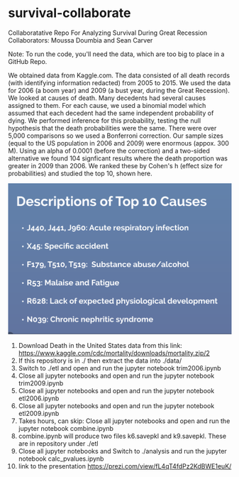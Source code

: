 # survival-collaborate
Collaboratative Repo For Analyzing Survival During Great Recession
Collaborators: Moussa Doumbia and Sean Carver

Note: To run the code, you'll need the data, which are too big to place in a GitHub Repo.  

We obtained data from Kaggle.com.  The data consisted of all death
records (with identifying information redacted) from 2005 to 2015.  We
used the data for 2006 (a boom year) and 2009 (a bust year, during the
Great Recession).  We looked at causes of death.  Many decedents had
several causes assigned to them.  For each cause, we used a binomial
model which assumed that each decedent had the same independent
probability of dying.  We performed inference for this probability,
testing the null hypothesis that the death probabilities were the
same.  There were over 5,000 comparisons so we used a Bonferroni
correction.  Our sample sizes (equal to the US population in 2006 and
2009) were enormous (appox. 300 M).  Using an alpha of 0.0001 (before
the correction) and a two-sided alternative we found 104 signficant
results where the death proportion was greater in 2009 than 2006.  We
ranked these by Cohen's h (effect size for probabilities) and studied
the top 10, shown here.

![](fig/causes_and_explanations.png)

1. Download Death in the United States data from this link: https://www.kaggle.com/cdc/mortality/downloads/mortality.zip/2 
2. If this repository is in ./ then extract the data into ./data/
3. Switch to ./etl and open and run the jupyter notebook trim2006.ipynb       
4. Close all jupyter notebooks and open and run the jupyter notebook trim2009.ipynb
5. Close all jupyter notebooks and open and run the jupyter notebook etl2006.ipynb
6. Close all jupyter notebooks and open and run the jupyter notebook etl2009.ipynb
7. Takes hours, can skip: Close all jupyter notebooks and open and run the jupyter notebook combine.ipynb
8. combine.ipynb will produce two files k6.savepkl and k9.savepkl.  These are in repository under ./etl
9. Close all jupyter notebooks and Switch to ./analysis and run the jupyter notebook calc_pvalues.ipynb
10. link to the presentation https://prezi.com/view/fL4qT4fdPz2KdBWE1euK/
